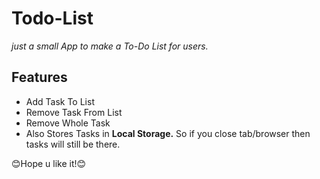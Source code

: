 # Todo-List
*just a small App to make a To-Do List for users.*

## Features
- Add Task To List
- Remove Task From List
- Remove Whole Task
- Also Stores Tasks in **Local Storage.** So if you close tab/browser then tasks will still be there.

:blush:Hope u like it!:blush:
